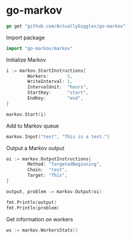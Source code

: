 # go-markov

```go
go get "github.com/ActuallyGiggles/go-markov"
```

Import package
```go
import "go-markov/markov"
```

Initialize Markov
```go
i := markov.StartInstructions{
		Workers:       5,
		WriteInterval: 1,
		IntervalUnit:  "hours",
		StartKey:      "start",
		EndKey:        "end",
}

markov.Start(i)
```

Add to Markov queue
```go
markov.Input("test", "This is a test.")
```

Output a Markov output
```go
oi := markov.OutputInstructions{
		Method: "TargetedBeginning",
		Chain:  "test",
		Target: "This",
}

output, problem := markov.Output(oi)

fmt.Println(output)
fmt.Println(problem)
```

Get information on workers
```go
ws := markov.WorkersStats()
```
